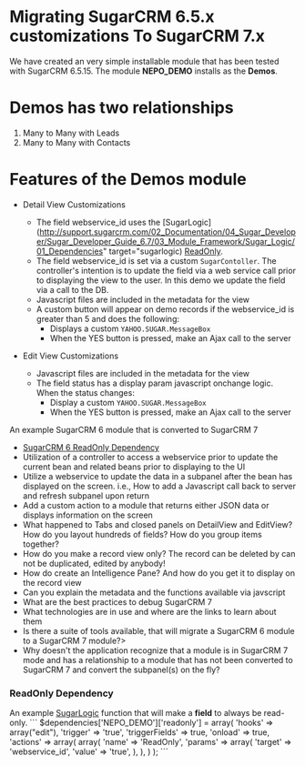 Migrating SugarCRM 6.5.x customizations To SugarCRM 7.x
======================

We have created an very simple installable module that has been tested with SugarCRM 6.5.15.
The module <strong>NEPO_DEMO</strong> installs as the <strong>Demos</strong>.

Demos has two relationships
===
1. Many to Many with Leads</li>
2. Many to Many with Contacts</li>

Features of the Demos module
===
* Detail View Customizations
  * The field webservice_id uses the [SugarLogic](http://support.sugarcrm.com/02_Documentation/04_Sugar_Developer/Sugar_Developer_Guide_6.7/03_Module_Framework/Sugar_Logic/01_Dependencies" target="sugarlogic) [ReadOnly]("#depends").
  * The field webservice_id is set via a custom `SugarContoller`. The controller's intention is to update the field via a web service call prior to displaying the view to the user. In this demo we update the field via a call to the DB.
  * Javascript files are included in the metadata for the view
  * A custom button will appear on demo records if the webservice_id is greater than 5 and does the following:
      * Displays a custom `YAHOO.SUGAR.MessageBox`
      * When the YES button is pressed, make an Ajax call to the server

* Edit View Customizations
  * Javascript files are included in the metadata for the view
  * The field status has a display param javascript onchange logic. When the status changes:
      * Display a custom `YAHOO.SUGAR.MessageBox`
      * When the YES button is pressed, make an Ajax call to the server


An example SugarCRM 6 module that is converted to SugarCRM 7

<ul>
<li><a href="#depends">SugarCRM 6 ReadOnly Dependency</a></li>
<li>Utilization of a controller to access a webservice prior to update the current bean and related beans prior to displaying to the UI</li>
<li>Utilize a webservice to update the data in a subpanel after the bean has displayed on the screen. i.e., How to add a Javascript call back to server and refresh subpanel upon return</li>
<li>Add a custom action to a module that returns either JSON data or displays information on the screen</li>
<li>What happened to Tabs and closed panels on DetailView and EditView? How do you layout hundreds of fields? How do you group items together?</li>
<li>How do you make a record view only? The record can be deleted by can not be duplicated, edited by anybody!</li>
<li>How do create an Intelligence Pane? And how do you get it to display on the record view</li>
<li>Can you explain the metadata and the functions available via javscript</li>
<li>What are the best practices to debug SugarCRM 7</li>
<li>What technologies are in use and where are the links to learn about them</li>
<li>Is there a suite of tools available, that will migrate a SugarCRM 6 module to a SugarCRM 7 module?>
<li>Why doesn't the application recognize that a module is in SugarCRM 7 mode and has a relationship to a module that has not been converted to SugarCRM 7 and convert the subpanel(s) on the fly?</li>
</ul>


<h3><a name="depends"></a>ReadOnly Dependency</h3>
An example <a href="http://support.sugarcrm.com/02_Documentation/04_Sugar_Developer/Sugar_Developer_Guide_6.7/03_Module_Framework/Sugar_Logic/01_Dependencies" target="sugarlogic">SugarLogic</a> function that will make a <b>field</b> to always be read-only.
```
$dependencies['NEPO_DEMO']['readonly'] = array(
        'hooks' => array("edit"),
        'trigger' => 'true',
        'triggerFields' => true,
        'onload' => true,
        'actions' => array(
                array(
                        'name' => 'ReadOnly',
                        'params' => array(
                                'target' => 'webservice_id',
                                'value' => 'true',
                        ),
                ),
         )
);
```
